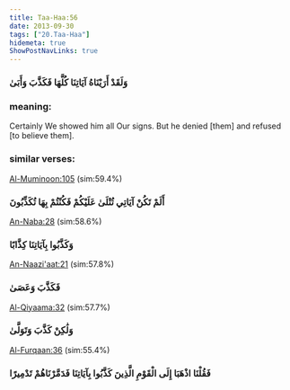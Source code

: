 ```yaml
---
title: Taa-Haa:56
date: 2013-09-30
tags: ["20.Taa-Haa"]
hidemeta: true 
ShowPostNavLinks: true 
---
```

### وَلَقَدْ أَرَيْنَاهُ آيَاتِنَا كُلَّهَا فَكَذَّبَ وَأَبَىٰ
### meaning: 
Certainly We showed him all Our signs. But he denied [them] and refused [to believe them].
### similar verses: 

[Al-Muminoon:105](/23/105) (sim:59.4%)

### أَلَمْ تَكُنْ آيَاتِي تُتْلَىٰ عَلَيْكُمْ فَكُنْتُمْ بِهَا تُكَذِّبُونَ

[An-Naba:28](/78/28) (sim:58.6%)

### وَكَذَّبُوا بِآيَاتِنَا كِذَّابًا

[An-Naazi'aat:21](/79/21) (sim:57.8%)

### فَكَذَّبَ وَعَصَىٰ

[Al-Qiyaama:32](/75/32) (sim:57.7%)

### وَلَٰكِنْ كَذَّبَ وَتَوَلَّىٰ

[Al-Furqaan:36](/25/36) (sim:55.4%)

### فَقُلْنَا اذْهَبَا إِلَى الْقَوْمِ الَّذِينَ كَذَّبُوا بِآيَاتِنَا فَدَمَّرْنَاهُمْ تَدْمِيرًا
